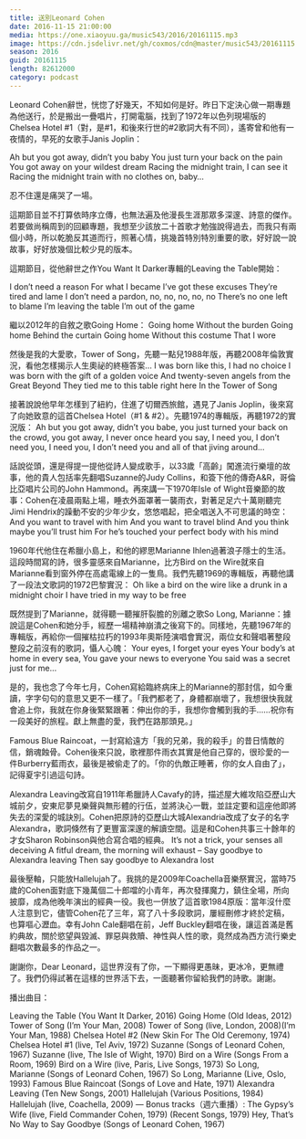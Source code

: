 ```yaml
---
title: 送別Leonard Cohen
date: 2016-11-15 21:00:00
media: https://one.xiaoyuu.ga/music543/2016/20161115.mp3
image: https://cdn.jsdelivr.net/gh/coxmos/cdn@master/music543/20161115.jpg
season: 2016
guid: 20161115
length: 82612000
category: podcast
---
```


Leonard Cohen辭世，恍惚了好幾天，不知如何是好。昨日下定決心做一期專題為他送行，於是搬出一疊唱片，打開電腦，找到了1972年以色列現場版的Chelsea Hotel #1（對，是#1，和後來行世的#2歌詞大有不同），遙寄曾和他有一夜情的，早死的女歌手Janis Joplin：

Ah but you got away, didn’t you baby
You just turn your back on the pain
You got away on your wildest dream
Racing the midnight train, I can see it
Racing the midnight train with no clothes on, baby…

忍不住還是痛哭了一場。

這期節目並不打算依時序立傳，也無法遍及他漫長生涯那眾多深邃、詩意的傑作。若要做尚稱周到的回顧專題，我想至少該放二十首歌才勉強說得過去，而我只有兩個小時，所以乾脆反其道而行，照著心情，挑幾首特別特別重要的歌，好好說一說故事，好好放幾個比較少見的版本。

這期節目，從他辭世之作You Want It Darker專輯的Leaving the Table開始：

I don’t need a reason
For what I became
I’ve got these excuses
They’re tired and lame
I don’t need a pardon, no, no, no, no, no
There’s no one left to blame
I’m leaving the table
I’m out of the game

繼以2012年的自敘之歌Going Home：
Going home
Without the burden
Going home
Behind the curtain
Going home
Without this costume
That I wore

然後是我的大愛歌，Tower of Song，先聽一點兒1988年版，再聽2008年倫敦實況，看他怎樣揭示人生奧祕的終極答案…
I was born like this, I had no choice 
I was born with the gift of a golden voice 
And twenty-seven angels from the Great Beyond 
They tied me to this table right here 
In the Tower of Song

接著說說他早年怎樣到了紐約，住進了切爾西旅館，遇見了Janis Joplin，後來寫了向她致意的這首Chelsea Hotel（#1 & #2）。先聽1974的專輯版，再聽1972的實況版：
Ah but you got away, didn’t you babe, 
you just turned your back on the crowd, 
you got away, I never once heard you say, 
I need you, I don’t need you, 
I need you, I don’t need you 
and all of that jiving around…

話說從頭，還是得提一提他從詩人變成歌手，以33歲「高齡」闖進流行樂壇的故事，他的貴人包括率先翻唱Suzanne的Judy Collins，和簽下他的傳奇A&R，哥倫比亞唱片公司的John Hammond。再來講一下1970年Isle of Wight音樂節的故事：Cohen在凌晨兩點上場，睡衣外面罩著一襲雨衣，對著足足六十萬剛聽完Jimi Hendrix的躁動不安的少年少女，悠悠唱起，把全唱送入不可思議的時空：
And you want to travel with him 
And you want to travel blind 
And you think maybe you’ll trust him 
For he’s touched your perfect body with his mind

1960年代他住在希臘小島上，和他的繆思Marianne Ihlen過著浪子隱士的生活。這段時間寫的詩，很多靈感來自Marianne，比方Bird on the Wire就來自Marianne看到窗外停在高處電線上的一隻鳥。我們先聽1969的專輯版，再聽他講了一段法文歌詞的1972巴黎實況：
Oh like a bird on the wire
like a drunk in a midnight choir 
I have tried in my way to be free

既然提到了Marianne，就得聽一聽摧肝裂膽的別離之歌So Long, Marianne：據說這是Cohen和她分手，經歷一場精神崩潰之後寫下的。同樣地，先聽1967年的專輯版，再給你一個摧枯拉朽的1993年奧斯陸演唱會實況，兩位女和聲唱著整段整段之前沒有的歌詞，懾人心魄：
Your eyes,  I forget your eyes
Your body’s at home in every sea,
You gave your news to everyone
You said was a secret just for me…

是的，我也念了今年七月，Cohen寫給臨終病床上的Marianne的那封信，如今重讀，字字句句的意思又更不一樣了。「我們都老了，身體都崩壞了，我想很快我就會追上你，我就在你身後緊緊跟著：伸出你的手，我想你會觸到我的手……祝你有一段美好的旅程。獻上無盡的愛，我們在路那頭見。」

Famous Blue Raincoat，一封寫給遠方「我的兄弟，我的殺手」的昔日情敵的信，銷魂蝕骨。Cohen後來只說，歌裡那件雨衣其實是他自己穿的，很珍愛的一件Burberry藍雨衣，最後是被偷走了的。「你的仇敵正睡著，你的女人自由了」，記得夏宇引過這句詩。

Alexandra Leaving改寫自1911年希臘詩人Cavafy的詩，描述屋大維攻陷亞歷山大城前夕，安東尼夢見樂聲與無形體的行伍，並將決心一戰，並註定要和這座他即將失去的深愛的城訣別。Cohen把原詩的亞歷山大城Alexandria改成了女子的名字Alexandra，歌詞倏然有了更豐富深邃的解讀空間。這是和Cohen共事三十餘年的才女Sharon Robinson與他合寫合唱的經典。
It’s not a trick, your senses all deceiving
A fitful dream, the morning will exhaust – 
Say goodbye to Alexandra leaving
Then say goodbye to Alexandra lost

最後壓軸，只能放Hallelujah了。我挑的是2009年Coachella音樂祭實況，當時75歲的Cohen面對底下幾萬個二十郎噹的小青年，再次發揮魔力，鎮住全場，所向披靡，成為他晚年演出的經典一役。我也一併放了這首歌1984原版：當年沒什麼人注意到它，儘管Cohen花了三年，寫了八十多段歌詞，屢經刪修才終於定稿，也算嘔心瀝血。幸有John Cale翻唱在前，Jeff Buckley翻唱在後，讓這首滿是舊約典故，關於慾望與毀滅、罪惡與救贖、神性與人性的歌，竟然成為西方流行樂史翻唱次數最多的作品之一。

謝謝你，Dear Leonard，這世界沒有了你，一下顯得更愚昧，更冰冷，更無禮了。我們仍得試著在這樣的世界活下去，一面聽著你留給我們的詩歌。謝謝。

播出曲目：

Leaving the Table (You Want It Darker, 2016)
Going Home (Old Ideas, 2012)
Tower of Song (I’m Your Man, 2008)
Tower of Song (live, London, 2008)(I’m Your Man, 1988)
Chelsea Hotel #2 (New Skin For The Old Ceremony, 1974)
Chelsea Hotel #1 (live, Tel Aviv, 1972)
Suzanne (Songs of Leonard Cohen, 1967)
Suzanne (live, The Isle of Wight, 1970)
Bird on a Wire (Songs From a Room, 1969)
Bird on a Wire (live, Paris, Live Songs, 1973)
So Long, Marianne (Songs of Leonard Cohen, 1967)
So Long, Marianne (Live, Oslo, 1993)
Famous Blue Raincoat (Songs of Love and Hate, 1971)
Alexandra Leaving (Ten New Songs, 2001)
Hallelujah (Various Positions, 1984)
Hallelujah (live, Coachella, 2009) 
—
Bonus tracks（週六重播）:
The Gypsy’s Wife (live, Field Commander Cohen, 1979) (Recent Songs, 1979)
Hey, That’s No Way to Say Goodbye (Songs of Leonard Cohen, 1967)
